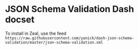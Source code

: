 # JSON Schema Validation Dash docset

To install in Zeal, use the feed
`https://raw.githubusercontent.com/yanick/dash-json-schema-validation/master/json-schema-validation.xml`
